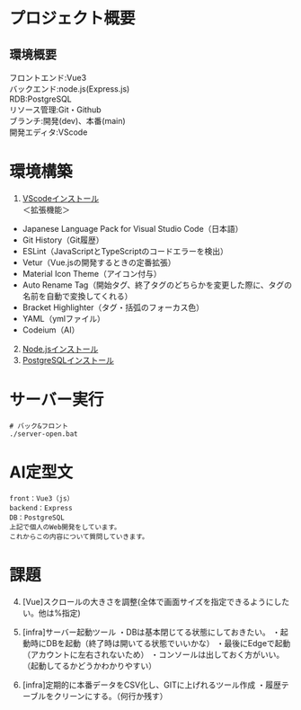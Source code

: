 # プロジェクト概要

## 環境概要
フロントエンド:Vue3<br>
バックエンド:node.js(Express.js)<br>
RDB:PostgreSQL<br>
リソース管理:Git・Github<br>
ブランチ:開発(dev)、本番(main)<br>
開発エディタ:VScode<br>

# 環境構築
1. [VScodeインストール](https://code.visualstudio.com/download)<br>
＜拡張機能＞
- Japanese Language Pack for Visual Studio Code（日本語）
- Git History（Git履歴）
- ESLint（JavaScriptとTypeScriptのコードエラーを検出）
- Vetur（Vue.jsの開発するときの定番拡張）
- Material Icon Theme（アイコン付与）
- Auto Rename Tag（開始タグ、終了タグのどちらかを変更した際に、タグの名前を自動で変換してくれる）
- Bracket Highlighter（タグ・括弧のフォーカス色）
- YAML（ymlファイル）
- Codeium（AI）

2. [Node.jsインストール](https://nodejs.org/ja)
3. [PostgreSQLインストール](https://www.postgresql.jp/download)

# サーバー実行

```shell
# バック&フロント
./server-open.bat
```

# AI定型文
```text
front：Vue3（js）
backend：Express
DB：PostgreSQL
上記で個人のWeb開発をしています。
これからこの内容について質問していきます。
```

# 課題
4.  [Vue]スクロールの大きさを調整(全体で画面サイズを指定できるようにしたい。他は%指定)
8. [infra]サーバー起動ツール
・DBは基本閉じてる状態にしておきたい。
・起動時にDBを起動（終了時は開いてる状態でいいかな）
・最後にEdgeで起動（アカウントに左右されないため）
・コンソールは出しておく方がいい。（起動してるかどうかわかりやすい）

9. [infra]定期的に本番データをCSV化し、GITに上げれるツール作成
・履歴テーブルをクリーンにする。（何行か残す）